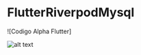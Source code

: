 # FlutterRiverpodMysql
![Codigo Alpha Flutter]

![alt text](https://github.com/codigoalphacol/tiendaFlutterMysql/blob/master/assets/images/loginmascrudmysluno.png) 
